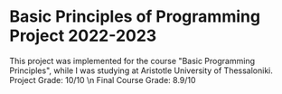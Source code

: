 # Basic Principles of Programming Project 2022-2023
This project was implemented for the course "Basic Programming Principles", while I was studying at Aristotle University of Thessaloniki.
Project Grade: 10/10 \n
Final Course Grade: 8.9/10
